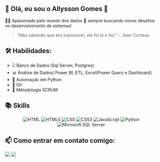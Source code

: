 ## 👋 Olá, eu sou o Allysson Gomes 👋

👨‍💻 Apaixonado pelo mundo dos dados 🎲 sempre buscando novos desafios no desenvolvimento de sistemas!

> "Não sabendo que era impossível, ele foi lá e fez." - Jean Cocteau

## 🛠️ Habilidades: 
- 🗄️ Banco de Dados (Sql Server, Postgres)
- 📊 Análise de Dados( Power BI, ETL, Excel(Power Query e Dashboard)
- 🤖 Automação em Python
- 🔄 Git
- 👥 Métodologia SCRUM
  
 ## 📚 Skills
<p align="center">
  <img alt="HTML"  src="https://img.shields.io/badge/HTML-239120?style=for-the-badge&logo=html5&logoColor=white">
  <img alt="HTML5" src="https://img.shields.io/badge/HTML5-E34F26?style=for-the-badge&logo=html5&logoColor=white">
  <img alt="CSS"  src="https://img.shields.io/badge/CSS-239120?&style=for-the-badge&logo=css3&logoColor=white">
  <img alt="CSS3" src="https://img.shields.io/badge/CSS3-1572B6?style=for-the-badge&logo=css3&logoColor=white">
  <img alt="JavaScript" src="https://img.shields.io/badge/JavaScript-F7DF1E?style=for-the-badge&logo=javascript&logoColor=black">
  <img alt="Python" src="https://img.shields.io/badge/Python-14354C?style=for-the-badge&logo=python&logoColor=white">
  <img alt="Microsoft SQL Server" src="https://img.shields.io/badge/Microsoft_SQL_Server-CC2927?style=for-the-badge&logo=microsoft-sql-server&logoColor=white">
</p>

## 📫 Como entrar em contato comigo:
<div>
<!-- <a href="https://instagram.com/emailawsgomes@gmail.com" target="_blank"><img loading="lazy" src="https://img.shields.io/badge/-Instagram-%23E4405F?style=for-the-badge&logo=instagram&logoColor=white" target="_blank"></a> -->
<a href = "mailto:emailawsgomes@gmail.com"><img loading="lazy" src="https://img.shields.io/badge/Gmail-D14836?style=for-the-badge&logo=gmail&logoColor=white" target="_blank"></a>
<a href="https://www.linkedin.com/in/awsgomes" target="_blank"><img loading="lazy" src="https://img.shields.io/badge/-LinkedIn-%230077B5?style=for-the-badge&logo=linkedin&logoColor=white" target="_blank"></a>   
</div>


